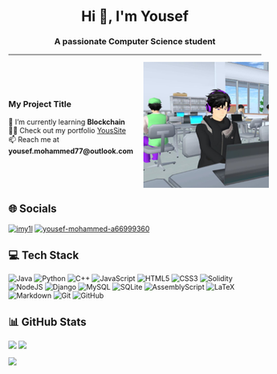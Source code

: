 <h1 align="center">Hi 👋, I'm Yousef</h1>
<h3 align="center">A passionate Computer Science student</h3>

---

<div style="display: flex; align-items: center; justify-content: space-between;">
  <div style="max-width: 60%;">
    <h3>My Project Title</h3>
    <p>
      🌱 I’m currently learning <strong>Blockchain</strong><br>
      👨‍💻 Check out my portfolio <a href="https://imy1l.github.io/YousSite/">YousSite</a><br>
      📫 Reach me at <strong>yousef.mohammed77@outlook.com</strong>
    </p>
  </div>
  <img src="images/screenshot.jpeg" alt="Screenshot" width="250" style="margin-left: 20px;">
</div>



## 🌐 Socials
<p align="left">
  <a href="https://instagram.com/imy1l" target="blank"><img align="center" src="https://raw.githubusercontent.com/rahuldkjain/github-profile-readme-generator/master/src/images/icons/Social/instagram.svg" alt="imy1l" height="30" width="40" /></a>
  <a href="https://linkedin.com/in/yousef-mohammed-a66999360" target="blank"><img align="center" src="https://raw.githubusercontent.com/rahuldkjain/github-profile-readme-generator/master/src/images/icons/Social/linked-in-alt.svg" alt="yousef-mohammed-a66999360" height="30" width="40" /></a>
</p>

## 💻 Tech Stack
![Java](https://img.shields.io/badge/java-%23ED8B00.svg?style=for-the-badge&logo=openjdk&logoColor=white) ![Python](https://img.shields.io/badge/python-3670A0?style=for-the-badge&logo=python&logoColor=ffdd54) ![C++](https://img.shields.io/badge/c++-%2300599C.svg?style=for-the-badge&logo=c%2B%2B&logoColor=white) ![JavaScript](https://img.shields.io/badge/javascript-%23323330.svg?style=for-the-badge&logo=javascript&logoColor=%23F7DF1E) ![HTML5](https://img.shields.io/badge/html5-%23E34F26.svg?style=for-the-badge&logo=html5&logoColor=white) ![CSS3](https://img.shields.io/badge/css3-%231572B6.svg?style=for-the-badge&logo=css3&logoColor=white) ![Solidity](https://img.shields.io/badge/Solidity-%23363636.svg?style=for-the-badge&logo=solidity&logoColor=white) ![NodeJS](https://img.shields.io/badge/node.js-6DA55F?style=for-the-badge&logo=node.js&logoColor=white) ![Django](https://img.shields.io/badge/django-%23092E20.svg?style=for-the-badge&logo=django&logoColor=white) ![MySQL](https://img.shields.io/badge/mysql-4479A1.svg?style=for-the-badge&logo=mysql&logoColor=white) ![SQLite](https://img.shields.io/badge/sqlite-%2307405e.svg?style=for-the-badge&logo=sqlite&logoColor=white) ![AssemblyScript](https://img.shields.io/badge/assembly%20script-%23000000.svg?style=for-the-badge&logo=assemblyscript&logoColor=white) ![LaTeX](https://img.shields.io/badge/latex-%23008080.svg?style=for-the-badge&logo=latex&logoColor=white) ![Markdown](https://img.shields.io/badge/markdown-%23000000.svg?style=for-the-badge&logo=markdown&logoColor=white) ![Git](https://img.shields.io/badge/git-%23F05033.svg?style=for-the-badge&logo=git&logoColor=white) ![GitHub](https://img.shields.io/badge/github-%23121011.svg?style=for-the-badge&logo=github&logoColor=white)

## 📊 GitHub Stats
![](https://nirzak-streak-stats.vercel.app/?user=ImY1l&theme=dark&hide_border=true) ![](https://github-readme-stats.vercel.app/api/top-langs/?username=ImY1l&theme=dark&hide_border=true&include_all_commits=true&count_private=true&layout=compact)

[![](https://visitcount.itsvg.in/api?id=imy1l&icon=0&color=0)](https://visitcount.itsvg.in)
